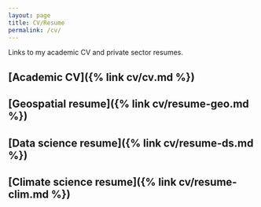 ```yaml
---
layout: page
title: CV/Resume
permalink: /cv/
---
```


Links to my academic CV and private sector resumes.

## [Academic CV]({% link cv/cv.md %})

## [Geospatial resume]({% link cv/resume-geo.md %})

## [Data science resume]({% link cv/resume-ds.md %})

## [Climate science resume]({% link cv/resume-clim.md %})

<!-- ## [Scratch resume]({% link cv/resume-scratch.md %}) -->
